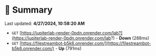 # 📖 Summary
Last updated: **4/27/2024, 10:58:20 AM**

- `GET` [https://jupiterlab-render-0pdn.onrender.com/lab?](https://jupiterlab-render-0pdn.onrender.com/lab?) - **Down** (288ms)
- `GET` [https://filestreambot-b5k6.onrender.com/](https://filestreambot-b5k6.onrender.com/) - **Up** (791ms)
